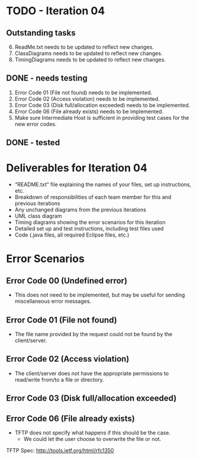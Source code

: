 # TODO - Iteration 04

## Outstanding tasks

6. ReadMe.txt needs to be updated to reflect new changes.
7. ClassDiagrams needs to be updated to reflect new changes.
8. TimingDiagrams needs to be updated to reflect new changes.

## DONE - needs testing

1. Error Code 01 (File not found) needs to be implemented.
2. Error Code 02 (Access violation) needs to be implemented.
3. Error Code 03 (Disk full/allocation exceeded) needs to be implemented.
4. Error Code 06 (File already exists) needs to be implemented. 
5. Make sure Intermediate Host is sufficient in providing test cases for the new error codes.

## DONE - tested

# Deliverables for Iteration 04

* “README.txt” file explaining the names of your files, set up instructions, etc.
* Breakdown of responsibilities of each team member for this and previous iterations
* Any unchanged diagrams from the previous iterations
* UML class diagram
* Timing diagrams showing the error scenarios for this iteration
* Detailed set up and test instructions, including test files used
* Code (.java files, all required Eclipse files, etc.)

# Error Scenarios

## Error Code 00 (Undefined error)
* This does not need to be implemented, but may be useful for sending miscellaneous error messages.

## Error Code 01 (File not found)
* The file name provided by the request could not be found by the client/server.

## Error Code 02 (Access violation)
* The client/server does not have the appropriate permissions to read/write from/to a file or directory.

## Error Code 03 (Disk full/allocation exceeded)

## Error Code 06 (File already exists)
* TFTP does not specify what happens if this should be the case.
  * We could let the user choose to overwrite the file or not.




TFTP Spec: http://tools.ietf.org/html/rfc1350
